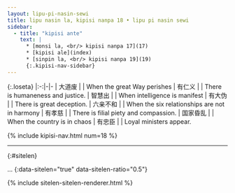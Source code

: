 ```yaml
---
layout: lipu-pi-nasin-sewi
title: lipu nasin la, kipisi nanpa 18 • lipu pi nasin sewi
sidebar:
  - title: "kipisi ante"
    text: |
      * [monsi la, <br/> kipisi nanpa 17](17)
      * [kipisi ale](index)
      * [sinpin la, <br/> kipisi nanpa 19](19)
      {:.kipisi-nav-sidebar}
---
```


{:.loseta}
|:-:|-|-
| 大道废   |  | When the great Way perishes
| 有仁义   |  | There is humaneness and justice.
| 智慧出   |  | When intelligence is manifest
| 有大伪   |  | There is great deception.
| 六亲不和 |  | When the six relationships are not in harmony
| 有孝慈   |  | There is filial piety and compassion.
| 国家昏乱 |  | When the country is in chaos
| 有忠臣   |  | Loyal ministers appear.

{% include kipisi-nav.html num=18 %}

-------
{:#sitelen}

...
{:data-sitelen="true" data-sitelen-ratio="0.5"}

{% include sitelen-sitelen-renderer.html %}
